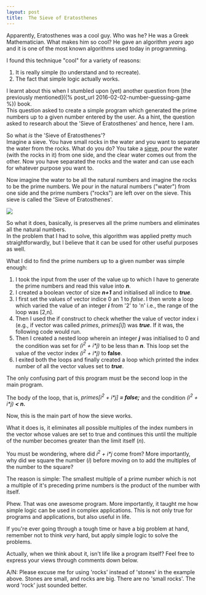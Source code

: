 ```yaml
---
layout: post
title:  The Sieve of Eratosthenes
---
```


Apparently, Eratosthenes was a cool guy. Who was he? He was a Greek Mathematician. What makes him so cool? He gave an algorithm _years_ ago and it is one of the most known algorithms used today in programming.  

I found this technique "cool" for a variety of reasons:  

1.  It is really simple (to understand and to recreate).
2.  The fact that simple logic actually works.

I learnt about this when I stumbled upon (yet) another question from [the previously mentioned]({% post_url 2016-02-02-number-guessing-game %}) book.  
This question asked to create a simple program which generated the prime numbers up to a given number entered by the user. As a hint, the question asked to research about the 'Sieve of Eratosthenes' and hence, here I am.  

So what _is_ the 'Sieve of Eratosthenes'?  
Imagine a sieve. You have small rocks in the water and you want to separate the water from the rocks. What do you do? You take a [sieve](https://en.wikipedia.org/wiki/Sieve), pour the water (with the rocks in it) from one side, and the clear water comes out from the other. Now you have separated the rocks and the water and can use each for whatever purpose you want to.  

Now imagine the water to be all the natural numbers and imagine the rocks to be the prime numbers. We pour in the natural numbers ("water") from one side and the prime numbers ("rocks") are left over on the sieve. This sieve is called the 'Sieve of Eratosthenes'.  

![](/assets/images/sieve-of-eratosthenes.gif)

So what it does, basically, is preserves all the prime numbers and eliminates all the natural numbers.  
In the problem that I had to solve, this algorithm was applied pretty much straightforwardly, but I believe that it can be used for other useful purposes as well.  

What I did to find the prime numbers up to a given number was simple enough:

1.  I took the input from the user of the value up to which I have to generate the prime numbers and read this value into **_n_**.
2.  I created a boolean vector of size _**n+1**_ and initialised all indice to **_true_**.
3.  I first set the values of vector indice 0 an 1 to _false_. I then wrote a loop which varied the value of an integer _**i**_ from '2' to 'n' i.e., the range of the loop was [2,n].
4.  Then I used the if construct to check whether the value of vector index i (e.g., if vector was called _primes_, _primes[i]_) was _**true**_. If it was, the following code would run.
5.  Then I created a nested loop wherein an integer _**j**_ was initialised to 0 and the condition was set for _(i<sup>2</sup> + i*j)_ to be less than _**n**_. This loop set the value of the vector index _(i<sup>2</sup> + i*j)_ to **false**.
6.  I exited both the loops and finally created a loop which printed the index number of all the vector values set to _**true**_.

The only confusing part of this program must be the second loop in the main program.

The body of the loop, that is, _primes[i<sup>2</sup> + i*j] **= false;**_ and the condition _(i<sup>2</sup> + i*j) **< n.**_

Now, this is the main part of how the sieve works. 

What it does is, it eliminates all possible multiples of the index numbers in the vector whose values are set to true and continues this until the multiple of the number becomes greater than the limit itself (_n_).

You must be wondering, where did _i<sup>2</sup> + i*j_ come from? More importantly, why did we square the number (_i_) before moving on to add the multiples of the number to the square?

The reason is simple: The smallest multiple of a prime number which is not a multiple of it's preceding prime numbers is the product of the number with itself. 

Phew. That was one awesome program. More importantly, it taught me how simple logic can be used in complex applications. This is not only true for programs and applications, but also useful in life. 

If you're ever going through a tough time or have a big problem at hand, remember not to think _very_ hard, but apply simple logic to solve the problems. 

Actually, when we think about it, isn't life like a program itself? Feel free to express your views through comments down below.

A/N: Please excuse me for using 'rocks' instead of 'stones' in the example above. Stones are small, and rocks are big. There are no 'small rocks'. The word 'rock' just sounded better.